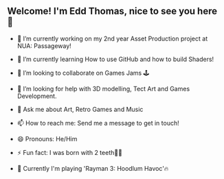 ## Welcome! I'm Edd Thomas, nice to see you here 👋

- 🔭 I’m currently working on my 2nd year Asset Production project at NUA: Passageway!
- 🌱 I’m currently learning How to use GitHub and how to build Shaders!
- 👯 I’m looking to collaborate on Games Jams 🕹

- 🤔 I’m looking for help with 3D modelling, Tect Art and Games Development.
- 💬 Ask me about Art, Retro Games and Music
- 📫 How to reach me: Send me a message to get in touch!
- 😄 Pronouns: He/Him
- ⚡ Fun fact: I was born with 2 teeth🦷🦷
- 👾 Currently I'm playing 'Rayman 3: Hoodlum Havoc'🔥
